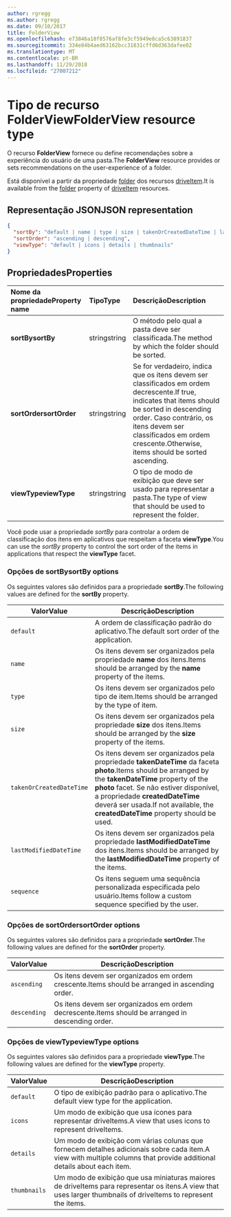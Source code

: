 ```yaml
---
author: rgregg
ms.author: rgregg
ms.date: 09/10/2017
title: FolderView
ms.openlocfilehash: e73846a18f8576af8fe3cf5949e8ca5c63891837
ms.sourcegitcommit: 334e84b4aed63162bcc31831cffd6d363dafee02
ms.translationtype: MT
ms.contentlocale: pt-BR
ms.lasthandoff: 11/29/2018
ms.locfileid: "27007212"
---
```

# <a name="folderview-resource-type"></a><span data-ttu-id="aa701-102">Tipo de recurso FolderView</span><span class="sxs-lookup"><span data-stu-id="aa701-102">FolderView resource type</span></span>

<span data-ttu-id="aa701-103">O recurso **FolderView** fornece ou define recomendações sobre a experiência do usuário de uma pasta.</span><span class="sxs-lookup"><span data-stu-id="aa701-103">The **FolderView** resource provides or sets recommendations on the user-experience of a folder.</span></span>

<span data-ttu-id="aa701-104">Está disponível a partir da propriedade [folder][folder-facet] dos recursos [driveItem][item-resource].</span><span class="sxs-lookup"><span data-stu-id="aa701-104">It is available from the [folder][folder-facet] property of [driveItem][item-resource] resources.</span></span>

## <a name="json-representation"></a><span data-ttu-id="aa701-105">Representação JSON</span><span class="sxs-lookup"><span data-stu-id="aa701-105">JSON representation</span></span>

<!-- { "blockType": "resource", "@odata.type": "microsoft.graph.folderView" } -->

```json
{
  "sortBy": "default | name | type | size | takenOrCreatedDateTime | lastModifiedDateTime | sequence",
  "sortOrder": "ascending | descending",
  "viewType": "default | icons | details | thumbnails"
}
```

## <a name="properties"></a><span data-ttu-id="aa701-106">Propriedades</span><span class="sxs-lookup"><span data-stu-id="aa701-106">Properties</span></span>

| <span data-ttu-id="aa701-107">Nome da propriedade</span><span class="sxs-lookup"><span data-stu-id="aa701-107">Property name</span></span>         | <span data-ttu-id="aa701-108">Tipo</span><span class="sxs-lookup"><span data-stu-id="aa701-108">Type</span></span>   | <span data-ttu-id="aa701-109">Descrição</span><span class="sxs-lookup"><span data-stu-id="aa701-109">Description</span></span>
|:----------------------|:-------|:--------------------------------------------
| <span data-ttu-id="aa701-110">**sortBy**</span><span class="sxs-lookup"><span data-stu-id="aa701-110">**sortBy**</span></span>            | <span data-ttu-id="aa701-111">string</span><span class="sxs-lookup"><span data-stu-id="aa701-111">string</span></span> | <span data-ttu-id="aa701-112">O método pelo qual a pasta deve ser classificada.</span><span class="sxs-lookup"><span data-stu-id="aa701-112">The method by which the folder should be sorted.</span></span>
| <span data-ttu-id="aa701-113">**sortOrder**</span><span class="sxs-lookup"><span data-stu-id="aa701-113">**sortOrder**</span></span>         | <span data-ttu-id="aa701-114">string</span><span class="sxs-lookup"><span data-stu-id="aa701-114">string</span></span> | <span data-ttu-id="aa701-115">Se for verdadeiro, indica que os itens devem ser classificados em ordem decrescente.</span><span class="sxs-lookup"><span data-stu-id="aa701-115">If true, indicates that items should be sorted in descending order.</span></span> <span data-ttu-id="aa701-116">Caso contrário, os itens devem ser classificados em ordem crescente.</span><span class="sxs-lookup"><span data-stu-id="aa701-116">Otherwise, items should be sorted ascending.</span></span>
| <span data-ttu-id="aa701-117">**viewType**</span><span class="sxs-lookup"><span data-stu-id="aa701-117">**viewType**</span></span>          | <span data-ttu-id="aa701-118">string</span><span class="sxs-lookup"><span data-stu-id="aa701-118">string</span></span> | <span data-ttu-id="aa701-119">O tipo de modo de exibição que deve ser usado para representar a pasta.</span><span class="sxs-lookup"><span data-stu-id="aa701-119">The type of view that should be used to represent the folder.</span></span>

<span data-ttu-id="aa701-120">Você pode usar a propriedade _sortBy_ para controlar a ordem de classificação dos itens em aplicativos que respeitam a faceta **viewType**.</span><span class="sxs-lookup"><span data-stu-id="aa701-120">You can use the _sortBy_ property to control the sort order of the items in applications that respect the **viewType** facet.</span></span>

### <a name="sortby-options"></a><span data-ttu-id="aa701-121">Opções de sortBy</span><span class="sxs-lookup"><span data-stu-id="aa701-121">sortBy options</span></span>

<span data-ttu-id="aa701-122">Os seguintes valores são definidos para a propriedade **sortBy**.</span><span class="sxs-lookup"><span data-stu-id="aa701-122">The following values are defined for the **sortBy** property.</span></span>

| <span data-ttu-id="aa701-123">Valor</span><span class="sxs-lookup"><span data-stu-id="aa701-123">Value</span></span>                    | <span data-ttu-id="aa701-124">Descrição</span><span class="sxs-lookup"><span data-stu-id="aa701-124">Description</span></span>
| ------------------------ | --------------------------------------------------
| `default`                | <span data-ttu-id="aa701-125">A ordem de classificação padrão do aplicativo.</span><span class="sxs-lookup"><span data-stu-id="aa701-125">The default sort order of the application.</span></span>
| `name`                   | <span data-ttu-id="aa701-126">Os itens devem ser organizados pela propriedade **name** dos itens.</span><span class="sxs-lookup"><span data-stu-id="aa701-126">Items should be arranged by the **name** property of the items.</span></span>
| `type`                   | <span data-ttu-id="aa701-127">Os itens devem ser organizados pelo tipo de item.</span><span class="sxs-lookup"><span data-stu-id="aa701-127">Items should be arranged by the type of item.</span></span>
| `size`                   | <span data-ttu-id="aa701-128">Os itens devem ser organizados pela propriedade **size** dos itens.</span><span class="sxs-lookup"><span data-stu-id="aa701-128">Items should be arranged by the **size** property of the items.</span></span>
| `takenOrCreatedDateTime` | <span data-ttu-id="aa701-129">Os itens devem ser organizados pela propriedade **takenDateTime** da faceta **photo**.</span><span class="sxs-lookup"><span data-stu-id="aa701-129">Items should be arranged by the **takenDateTime** property of the **photo** facet.</span></span> <span data-ttu-id="aa701-130">Se não estiver disponível, a propriedade **createdDateTime** deverá ser usada.</span><span class="sxs-lookup"><span data-stu-id="aa701-130">If not available, the **createdDateTime** property should be used.</span></span>
| `lastModifiedDateTime`   | <span data-ttu-id="aa701-131">Os itens devem ser organizados pela propriedade **lastModifiedDateTime** dos itens.</span><span class="sxs-lookup"><span data-stu-id="aa701-131">Items should be arranged by the **lastModifiedDateTime** property of the items.</span></span>
| `sequence`               | <span data-ttu-id="aa701-132">Os itens seguem uma sequência personalizada especificada pelo usuário.</span><span class="sxs-lookup"><span data-stu-id="aa701-132">Items follow a custom sequence specified by the user.</span></span>


### <a name="sortorder-options"></a><span data-ttu-id="aa701-133">Opções de sortOrder</span><span class="sxs-lookup"><span data-stu-id="aa701-133">sortOrder options</span></span>

<span data-ttu-id="aa701-134">Os seguintes valores são definidos para a propriedade **sortOrder**.</span><span class="sxs-lookup"><span data-stu-id="aa701-134">The following values are defined for the **sortOrder** property.</span></span>

| <span data-ttu-id="aa701-135">Valor</span><span class="sxs-lookup"><span data-stu-id="aa701-135">Value</span></span>        | <span data-ttu-id="aa701-136">Descrição</span><span class="sxs-lookup"><span data-stu-id="aa701-136">Description</span></span>
| ------------ | --------------------------------------------------------------
| `ascending`  | <span data-ttu-id="aa701-137">Os itens devem ser organizados em ordem crescente.</span><span class="sxs-lookup"><span data-stu-id="aa701-137">Items should be arranged in ascending order.</span></span>
| `descending` | <span data-ttu-id="aa701-138">Os itens devem ser organizados em ordem decrescente.</span><span class="sxs-lookup"><span data-stu-id="aa701-138">Items should be arranged in descending order.</span></span>


### <a name="viewtype-options"></a><span data-ttu-id="aa701-139">Opções de viewType</span><span class="sxs-lookup"><span data-stu-id="aa701-139">viewType options</span></span>

<span data-ttu-id="aa701-140">Os seguintes valores são definidos para a propriedade **viewType**.</span><span class="sxs-lookup"><span data-stu-id="aa701-140">The following values are defined for the **viewType** property.</span></span>

| <span data-ttu-id="aa701-141">Valor</span><span class="sxs-lookup"><span data-stu-id="aa701-141">Value</span></span>        | <span data-ttu-id="aa701-142">Descrição</span><span class="sxs-lookup"><span data-stu-id="aa701-142">Description</span></span>
| ------------ | --------------------------------------------------------------
| `default`    | <span data-ttu-id="aa701-143">O tipo de exibição padrão para o aplicativo.</span><span class="sxs-lookup"><span data-stu-id="aa701-143">The default view type for the application.</span></span>
| `icons`      | <span data-ttu-id="aa701-144">Um modo de exibição que usa ícones para representar driveItems.</span><span class="sxs-lookup"><span data-stu-id="aa701-144">A view that uses icons to represent driveItems.</span></span>
| `details`    | <span data-ttu-id="aa701-145">Um modo de exibição com várias colunas que fornecem detalhes adicionais sobre cada item.</span><span class="sxs-lookup"><span data-stu-id="aa701-145">A view with multiple columns that provide additional details about each item.</span></span>
| `thumbnails` | <span data-ttu-id="aa701-146">Um modo de exibição que usa miniaturas maiores de driveItems para representar os itens.</span><span class="sxs-lookup"><span data-stu-id="aa701-146">A view that uses larger thumbnails of driveItems to represent the items.</span></span>


[item-resource]: driveitem.md
[folder-facet]: folder.md

<!-- {
  "type": "#page.annotation",
  "description": "The FolderView facet provides or sets recommendations on the user-experience of a folder.",
  "keywords": "view, folderview, sortby, sortorder, viewtype, coversourceid, folder",
  "section": "documentation",
  "suppressions": [
    "Warning: /api-reference/v1.0/resources/folderview.md:
      Found potential enums in resource example that weren't defined in a table:(default,icons,details,thumbnails) are in resource, but () are in table",
    "Warning: /api-reference/v1.0/resources/folderview.md:
      Found potential enums in resource example that weren't defined in a table:(default,name,type,size,takenOrCreatedDateTime,lastModifiedDateTime,sequence) are in resource, but () are in table",
    "Warning: /api-reference/v1.0/resources/folderview.md:
      Found potential enums in resource example that weren't defined in a table:(ascending,descending) are in resource, but () are in table"
  ],
  "tocPath": "Facets/FolderView"
} -->
